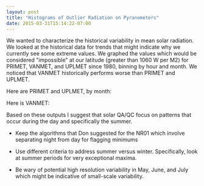 ```yaml
---
layout: post
title: "Histograms of Outlier Radiation on Pyranometers"
date: 2015-03-31T15:14:22-07:00
---
```


We wanted to characterize the historical variability in mean solar radiation. We looked at the historical data for trends that might indicate why we currently see some extreme values. We graphed the values which would be considered "impossible" at our latitude (greater than 1060 W per M2) for PRIMET, VANMET, and UPLMET since 1980, binning by hour and month. We noticed that VANMET historically performs worse than PRIMET and UPLMET.

Here are PRIMET and UPLMET, by month:

<style>

</style>

<div id="fig_el24804371117648214742797"></div>
<script>
function mpld3_load_lib(url, callback){
  var s = document.createElement('script');
  s.src = url;
  s.async = true;
  s.onreadystatechange = s.onload = callback;
  s.onerror = function(){console.warn("failed to load library " + url);};
  document.getElementsByTagName("head")[0].appendChild(s);
}

if(typeof(mpld3) !== "undefined" && mpld3._mpld3IsLoaded){
   // already loaded: just create the figure
   !function(mpld3){
       
       mpld3.draw_figure("fig_el24804371117648214742797", {"axes": [{"xlim": [0.34999999999999998, 11.35], "yscale": "linear", "axesbg": "#FFFFFF", "texts": [{"v_baseline": "auto", "h_anchor": "middle", "color": "#000000", "text": "Number of obs with Watts-M2 over 1060 since 1980", "coordinates": "axes", "zorder": 3, "alpha": 1, "fontsize": 12.0, "position": [-0.051411290322580641, 0.5], "rotation": -90.0, "id": "el24804426824464"}, {"v_baseline": "auto", "h_anchor": "middle", "color": "#000000", "text": "Number of Bad Values on PRIMET(yellow) and UPLMET(red) by month", "coordinates": "axes", "zorder": 3, "alpha": 1, "fontsize": 14.399999999999999, "position": [0.5, 1.0144675925925926], "rotation": -0.0, "id": "el24804436164688"}], "zoomable": true, "images": [], "xdomain": [0.34999999999999998, 11.35], "ylim": [0.0, 50.0], "paths": [{"edgecolor": "#000000", "facecolor": "#BFBF00", "edgewidth": 1.0, "pathcodes": ["M", "L", "L", "L", "Z"], "yindex": 1, "coordinates": "data", "dasharray": "10,0", "zorder": 1, "alpha": 1, "xindex": 0, "data": "data01", "id": "el24804436338768"}, {"edgecolor": "#000000", "facecolor": "#BFBF00", "edgewidth": 1.0, "pathcodes": ["M", "L", "L", "L", "Z"], "yindex": 1, "coordinates": "data", "dasharray": "10,0", "zorder": 1, "alpha": 1, "xindex": 2, "data": "data01", "id": "el24804436340048"}, {"edgecolor": "#000000", "facecolor": "#BFBF00", "edgewidth": 1.0, "pathcodes": ["M", "L", "L", "L", "Z"], "yindex": 1, "coordinates": "data", "dasharray": "10,0", "zorder": 1, "alpha": 1, "xindex": 3, "data": "data01", "id": "el24804436406928"}, {"edgecolor": "#000000", "facecolor": "#BFBF00", "edgewidth": 1.0, "pathcodes": ["M", "L", "L", "L", "Z"], "yindex": 1, "coordinates": "data", "dasharray": "10,0", "zorder": 1, "alpha": 1, "xindex": 0, "data": "data02", "id": "el24804436408208"}, {"edgecolor": "#000000", "facecolor": "#BFBF00", "edgewidth": 1.0, "pathcodes": ["M", "L", "L", "L", "Z"], "yindex": 1, "coordinates": "data", "dasharray": "10,0", "zorder": 1, "alpha": 1, "xindex": 0, "data": "data03", "id": "el24804436409872"}, {"edgecolor": "#000000", "facecolor": "#BFBF00", "edgewidth": 1.0, "pathcodes": ["M", "L", "L", "L", "Z"], "yindex": 1, "coordinates": "data", "dasharray": "10,0", "zorder": 1, "alpha": 1, "xindex": 0, "data": "data04", "id": "el24804436473040"}, {"edgecolor": "#000000", "facecolor": "#BFBF00", "edgewidth": 1.0, "pathcodes": ["M", "L", "L", "L", "Z"], "yindex": 1, "coordinates": "data", "dasharray": "10,0", "zorder": 1, "alpha": 1, "xindex": 0, "data": "data05", "id": "el24804436474704"}, {"edgecolor": "#000000", "facecolor": "#BFBF00", "edgewidth": 1.0, "pathcodes": ["M", "L", "L", "L", "Z"], "yindex": 1, "coordinates": "data", "dasharray": "10,0", "zorder": 1, "alpha": 1, "xindex": 0, "data": "data06", "id": "el24804436533776"}, {"edgecolor": "#000000", "facecolor": "#BFBF00", "edgewidth": 1.0, "pathcodes": ["M", "L", "L", "L", "Z"], "yindex": 1, "coordinates": "data", "dasharray": "10,0", "zorder": 1, "alpha": 1, "xindex": 4, "data": "data01", "id": "el24804436535440"}, {"edgecolor": "#000000", "facecolor": "#BFBF00", "edgewidth": 1.0, "pathcodes": ["M", "L", "L", "L", "Z"], "yindex": 1, "coordinates": "data", "dasharray": "10,0", "zorder": 1, "alpha": 1, "xindex": 5, "data": "data01", "id": "el24804436536720"}, {"edgecolor": "#000000", "facecolor": "#BFBF00", "edgewidth": 1.0, "pathcodes": ["M", "L", "L", "L", "Z"], "yindex": 1, "coordinates": "data", "dasharray": "10,0", "zorder": 1, "alpha": 1, "xindex": 6, "data": "data01", "id": "el24804436591312"}, {"edgecolor": "#000000", "facecolor": "#BFBF00", "edgewidth": 1.0, "pathcodes": ["M", "L", "L", "L", "Z"], "yindex": 1, "coordinates": "data", "dasharray": "10,0", "zorder": 1, "alpha": 1, "xindex": 7, "data": "data01", "id": "el24804436592592"}, {"edgecolor": "#000000", "facecolor": "#FF0000", "edgewidth": 1.0, "pathcodes": ["M", "L", "L", "L", "Z"], "yindex": 1, "coordinates": "data", "dasharray": "10,0", "zorder": 1, "alpha": 1, "xindex": 8, "data": "data01", "id": "el24804436593936"}, {"edgecolor": "#000000", "facecolor": "#FF0000", "edgewidth": 1.0, "pathcodes": ["M", "L", "L", "L", "Z"], "yindex": 1, "coordinates": "data", "dasharray": "10,0", "zorder": 1, "alpha": 1, "xindex": 9, "data": "data01", "id": "el24804436652624"}, {"edgecolor": "#000000", "facecolor": "#FF0000", "edgewidth": 1.0, "pathcodes": ["M", "L", "L", "L", "Z"], "yindex": 1, "coordinates": "data", "dasharray": "10,0", "zorder": 1, "alpha": 1, "xindex": 10, "data": "data01", "id": "el24804436653904"}, {"edgecolor": "#000000", "facecolor": "#FF0000", "edgewidth": 1.0, "pathcodes": ["M", "L", "L", "L", "Z"], "yindex": 1, "coordinates": "data", "dasharray": "10,0", "zorder": 1, "alpha": 1, "xindex": 2, "data": "data02", "id": "el24804436655184"}, {"edgecolor": "#000000", "facecolor": "#FF0000", "edgewidth": 1.0, "pathcodes": ["M", "L", "L", "L", "Z"], "yindex": 1, "coordinates": "data", "dasharray": "10,0", "zorder": 1, "alpha": 1, "xindex": 0, "data": "data07", "id": "el24804436710160"}, {"edgecolor": "#000000", "facecolor": "#FF0000", "edgewidth": 1.0, "pathcodes": ["M", "L", "L", "L", "Z"], "yindex": 1, "coordinates": "data", "dasharray": "10,0", "zorder": 1, "alpha": 1, "xindex": 0, "data": "data08", "id": "el24804436711824"}, {"edgecolor": "#000000", "facecolor": "#FF0000", "edgewidth": 1.0, "pathcodes": ["M", "L", "L", "L", "Z"], "yindex": 1, "coordinates": "data", "dasharray": "10,0", "zorder": 1, "alpha": 1, "xindex": 0, "data": "data09", "id": "el24804436713104"}, {"edgecolor": "#000000", "facecolor": "#FF0000", "edgewidth": 1.0, "pathcodes": ["M", "L", "L", "L", "Z"], "yindex": 1, "coordinates": "data", "dasharray": "10,0", "zorder": 1, "alpha": 1, "xindex": 2, "data": "data06", "id": "el24804436760272"}, {"edgecolor": "#000000", "facecolor": "#FF0000", "edgewidth": 1.0, "pathcodes": ["M", "L", "L", "L", "Z"], "yindex": 1, "coordinates": "data", "dasharray": "10,0", "zorder": 1, "alpha": 1, "xindex": 0, "data": "data10", "id": "el24804436761936"}, {"edgecolor": "#000000", "facecolor": "#FF0000", "edgewidth": 1.0, "pathcodes": ["M", "L", "L", "L", "Z"], "yindex": 1, "coordinates": "data", "dasharray": "10,0", "zorder": 1, "alpha": 1, "xindex": 11, "data": "data01", "id": "el24804436821008"}, {"edgecolor": "#000000", "facecolor": "#FF0000", "edgewidth": 1.0, "pathcodes": ["M", "L", "L", "L", "Z"], "yindex": 1, "coordinates": "data", "dasharray": "10,0", "zorder": 1, "alpha": 1, "xindex": 12, "data": "data01", "id": "el24804436822288"}, {"edgecolor": "#000000", "facecolor": "#FF0000", "edgewidth": 1.0, "pathcodes": ["M", "L", "L", "L", "Z"], "yindex": 1, "coordinates": "data", "dasharray": "10,0", "zorder": 1, "alpha": 1, "xindex": 13, "data": "data01", "id": "el24804436823568"}], "sharey": [], "sharex": [], "axesbgalpha": null, "axes": [{"scale": "linear", "tickformat": null, "grid": {"gridOn": false}, "fontsize": 12.0, "position": "bottom", "nticks": 12, "tickvalues": [0.34999999999999998, 1.3500000000000001, 2.3500000000000001, 3.3500000000000001, 4.3499999999999996, 5.3499999999999996, 6.3499999999999996, 7.3499999999999996, 8.3499999999999996, 9.3499999999999996, 10.35, 11.35]}, {"scale": "linear", "tickformat": null, "grid": {"gridOn": false}, "fontsize": 12.0, "position": "left", "nticks": 6, "tickvalues": null}], "lines": [], "markers": [], "id": "el24804371119504", "ydomain": [0.0, 50.0], "collections": [], "xscale": "linear", "bbox": [0.125, 0.099999999999999978, 0.77500000000000002, 0.80000000000000004]}], "height": 480.0, "width": 640.0, "plugins": [{"type": "reset"}, {"enabled": false, "button": true, "type": "zoom"}, {"enabled": false, "button": true, "type": "boxzoom"}], "data": {"data10": [[8.0, 0.0], [8.35, 0.0], [8.35, 2.0], [8.0, 2.0]], "data08": [[5.0, 0.0], [5.35, 0.0], [5.35, 46.0], [5.0, 46.0]], "data09": [[6.0, 0.0], [6.35, 0.0], [6.35, 17.0], [6.0, 17.0]], "data06": [[7.35, 0.0, 7.0], [7.699999999999999, 0.0, 7.35], [7.699999999999999, 3.0, 7.35], [7.35, 3.0, 7.0]], "data07": [[4.0, 0.0], [4.35, 0.0], [4.35, 28.0], [4.0, 28.0]], "data04": [[5.35, 0.0], [5.699999999999999, 0.0], [5.699999999999999, 36.0], [5.35, 36.0]], "data05": [[6.35, 0.0], [6.699999999999999, 0.0], [6.699999999999999, 15.0], [6.35, 15.0]], "data02": [[3.35, 0.0, 3.0], [3.7, 0.0, 3.35], [3.7, 7.0, 3.35], [3.35, 7.0, 3.0]], "data03": [[4.35, 0.0], [4.699999999999999, 0.0], [4.699999999999999, 25.0], [4.35, 25.0]], "data01": [[0.35, 0.0, 1.35, 2.35, 8.35, 9.35, 10.35, 11.35, 0.0, 1.0, 2.0, 9.0, 10.0, 11.0], [0.7, 0.0, 1.7000000000000002, 2.7, 8.7, 9.7, 10.7, 11.7, 0.35, 1.35, 2.35, 9.35, 10.35, 11.35], [0.7, 0.0, 1.7000000000000002, 2.7, 8.7, 9.7, 10.7, 11.7, 0.35, 1.35, 2.35, 9.35, 10.35, 11.35], [0.35, 0.0, 1.35, 2.35, 8.35, 9.35, 10.35, 11.35, 0.0, 1.0, 2.0, 9.0, 10.0, 11.0]]}, "id": "el24804371117648"});
   }(mpld3);
}else if(typeof define === "function" && define.amd){
   // require.js is available: use it to load d3/mpld3
   require.config({paths: {d3: "https://mpld3.github.io/js/d3.v3.min"}});
   require(["d3"], function(d3){
      window.d3 = d3;
      mpld3_load_lib("https://mpld3.github.io/js/mpld3.v0.2.js", function(){
         
         mpld3.draw_figure("fig_el24804371117648214742797", {"axes": [{"xlim": [0.34999999999999998, 11.35], "yscale": "linear", "axesbg": "#FFFFFF", "texts": [{"v_baseline": "auto", "h_anchor": "middle", "color": "#000000", "text": "Number of obs with Watts-M2 over 1060 since 1980", "coordinates": "axes", "zorder": 3, "alpha": 1, "fontsize": 12.0, "position": [-0.051411290322580641, 0.5], "rotation": -90.0, "id": "el24804426824464"}, {"v_baseline": "auto", "h_anchor": "middle", "color": "#000000", "text": "Number of Bad Values on PRIMET(yellow) and UPLMET(red) by month", "coordinates": "axes", "zorder": 3, "alpha": 1, "fontsize": 14.399999999999999, "position": [0.5, 1.0144675925925926], "rotation": -0.0, "id": "el24804436164688"}], "zoomable": true, "images": [], "xdomain": [0.34999999999999998, 11.35], "ylim": [0.0, 50.0], "paths": [{"edgecolor": "#000000", "facecolor": "#BFBF00", "edgewidth": 1.0, "pathcodes": ["M", "L", "L", "L", "Z"], "yindex": 1, "coordinates": "data", "dasharray": "10,0", "zorder": 1, "alpha": 1, "xindex": 0, "data": "data01", "id": "el24804436338768"}, {"edgecolor": "#000000", "facecolor": "#BFBF00", "edgewidth": 1.0, "pathcodes": ["M", "L", "L", "L", "Z"], "yindex": 1, "coordinates": "data", "dasharray": "10,0", "zorder": 1, "alpha": 1, "xindex": 2, "data": "data01", "id": "el24804436340048"}, {"edgecolor": "#000000", "facecolor": "#BFBF00", "edgewidth": 1.0, "pathcodes": ["M", "L", "L", "L", "Z"], "yindex": 1, "coordinates": "data", "dasharray": "10,0", "zorder": 1, "alpha": 1, "xindex": 3, "data": "data01", "id": "el24804436406928"}, {"edgecolor": "#000000", "facecolor": "#BFBF00", "edgewidth": 1.0, "pathcodes": ["M", "L", "L", "L", "Z"], "yindex": 1, "coordinates": "data", "dasharray": "10,0", "zorder": 1, "alpha": 1, "xindex": 0, "data": "data02", "id": "el24804436408208"}, {"edgecolor": "#000000", "facecolor": "#BFBF00", "edgewidth": 1.0, "pathcodes": ["M", "L", "L", "L", "Z"], "yindex": 1, "coordinates": "data", "dasharray": "10,0", "zorder": 1, "alpha": 1, "xindex": 0, "data": "data03", "id": "el24804436409872"}, {"edgecolor": "#000000", "facecolor": "#BFBF00", "edgewidth": 1.0, "pathcodes": ["M", "L", "L", "L", "Z"], "yindex": 1, "coordinates": "data", "dasharray": "10,0", "zorder": 1, "alpha": 1, "xindex": 0, "data": "data04", "id": "el24804436473040"}, {"edgecolor": "#000000", "facecolor": "#BFBF00", "edgewidth": 1.0, "pathcodes": ["M", "L", "L", "L", "Z"], "yindex": 1, "coordinates": "data", "dasharray": "10,0", "zorder": 1, "alpha": 1, "xindex": 0, "data": "data05", "id": "el24804436474704"}, {"edgecolor": "#000000", "facecolor": "#BFBF00", "edgewidth": 1.0, "pathcodes": ["M", "L", "L", "L", "Z"], "yindex": 1, "coordinates": "data", "dasharray": "10,0", "zorder": 1, "alpha": 1, "xindex": 0, "data": "data06", "id": "el24804436533776"}, {"edgecolor": "#000000", "facecolor": "#BFBF00", "edgewidth": 1.0, "pathcodes": ["M", "L", "L", "L", "Z"], "yindex": 1, "coordinates": "data", "dasharray": "10,0", "zorder": 1, "alpha": 1, "xindex": 4, "data": "data01", "id": "el24804436535440"}, {"edgecolor": "#000000", "facecolor": "#BFBF00", "edgewidth": 1.0, "pathcodes": ["M", "L", "L", "L", "Z"], "yindex": 1, "coordinates": "data", "dasharray": "10,0", "zorder": 1, "alpha": 1, "xindex": 5, "data": "data01", "id": "el24804436536720"}, {"edgecolor": "#000000", "facecolor": "#BFBF00", "edgewidth": 1.0, "pathcodes": ["M", "L", "L", "L", "Z"], "yindex": 1, "coordinates": "data", "dasharray": "10,0", "zorder": 1, "alpha": 1, "xindex": 6, "data": "data01", "id": "el24804436591312"}, {"edgecolor": "#000000", "facecolor": "#BFBF00", "edgewidth": 1.0, "pathcodes": ["M", "L", "L", "L", "Z"], "yindex": 1, "coordinates": "data", "dasharray": "10,0", "zorder": 1, "alpha": 1, "xindex": 7, "data": "data01", "id": "el24804436592592"}, {"edgecolor": "#000000", "facecolor": "#FF0000", "edgewidth": 1.0, "pathcodes": ["M", "L", "L", "L", "Z"], "yindex": 1, "coordinates": "data", "dasharray": "10,0", "zorder": 1, "alpha": 1, "xindex": 8, "data": "data01", "id": "el24804436593936"}, {"edgecolor": "#000000", "facecolor": "#FF0000", "edgewidth": 1.0, "pathcodes": ["M", "L", "L", "L", "Z"], "yindex": 1, "coordinates": "data", "dasharray": "10,0", "zorder": 1, "alpha": 1, "xindex": 9, "data": "data01", "id": "el24804436652624"}, {"edgecolor": "#000000", "facecolor": "#FF0000", "edgewidth": 1.0, "pathcodes": ["M", "L", "L", "L", "Z"], "yindex": 1, "coordinates": "data", "dasharray": "10,0", "zorder": 1, "alpha": 1, "xindex": 10, "data": "data01", "id": "el24804436653904"}, {"edgecolor": "#000000", "facecolor": "#FF0000", "edgewidth": 1.0, "pathcodes": ["M", "L", "L", "L", "Z"], "yindex": 1, "coordinates": "data", "dasharray": "10,0", "zorder": 1, "alpha": 1, "xindex": 2, "data": "data02", "id": "el24804436655184"}, {"edgecolor": "#000000", "facecolor": "#FF0000", "edgewidth": 1.0, "pathcodes": ["M", "L", "L", "L", "Z"], "yindex": 1, "coordinates": "data", "dasharray": "10,0", "zorder": 1, "alpha": 1, "xindex": 0, "data": "data07", "id": "el24804436710160"}, {"edgecolor": "#000000", "facecolor": "#FF0000", "edgewidth": 1.0, "pathcodes": ["M", "L", "L", "L", "Z"], "yindex": 1, "coordinates": "data", "dasharray": "10,0", "zorder": 1, "alpha": 1, "xindex": 0, "data": "data08", "id": "el24804436711824"}, {"edgecolor": "#000000", "facecolor": "#FF0000", "edgewidth": 1.0, "pathcodes": ["M", "L", "L", "L", "Z"], "yindex": 1, "coordinates": "data", "dasharray": "10,0", "zorder": 1, "alpha": 1, "xindex": 0, "data": "data09", "id": "el24804436713104"}, {"edgecolor": "#000000", "facecolor": "#FF0000", "edgewidth": 1.0, "pathcodes": ["M", "L", "L", "L", "Z"], "yindex": 1, "coordinates": "data", "dasharray": "10,0", "zorder": 1, "alpha": 1, "xindex": 2, "data": "data06", "id": "el24804436760272"}, {"edgecolor": "#000000", "facecolor": "#FF0000", "edgewidth": 1.0, "pathcodes": ["M", "L", "L", "L", "Z"], "yindex": 1, "coordinates": "data", "dasharray": "10,0", "zorder": 1, "alpha": 1, "xindex": 0, "data": "data10", "id": "el24804436761936"}, {"edgecolor": "#000000", "facecolor": "#FF0000", "edgewidth": 1.0, "pathcodes": ["M", "L", "L", "L", "Z"], "yindex": 1, "coordinates": "data", "dasharray": "10,0", "zorder": 1, "alpha": 1, "xindex": 11, "data": "data01", "id": "el24804436821008"}, {"edgecolor": "#000000", "facecolor": "#FF0000", "edgewidth": 1.0, "pathcodes": ["M", "L", "L", "L", "Z"], "yindex": 1, "coordinates": "data", "dasharray": "10,0", "zorder": 1, "alpha": 1, "xindex": 12, "data": "data01", "id": "el24804436822288"}, {"edgecolor": "#000000", "facecolor": "#FF0000", "edgewidth": 1.0, "pathcodes": ["M", "L", "L", "L", "Z"], "yindex": 1, "coordinates": "data", "dasharray": "10,0", "zorder": 1, "alpha": 1, "xindex": 13, "data": "data01", "id": "el24804436823568"}], "sharey": [], "sharex": [], "axesbgalpha": null, "axes": [{"scale": "linear", "tickformat": null, "grid": {"gridOn": false}, "fontsize": 12.0, "position": "bottom", "nticks": 12, "tickvalues": [0.34999999999999998, 1.3500000000000001, 2.3500000000000001, 3.3500000000000001, 4.3499999999999996, 5.3499999999999996, 6.3499999999999996, 7.3499999999999996, 8.3499999999999996, 9.3499999999999996, 10.35, 11.35]}, {"scale": "linear", "tickformat": null, "grid": {"gridOn": false}, "fontsize": 12.0, "position": "left", "nticks": 6, "tickvalues": null}], "lines": [], "markers": [], "id": "el24804371119504", "ydomain": [0.0, 50.0], "collections": [], "xscale": "linear", "bbox": [0.125, 0.099999999999999978, 0.77500000000000002, 0.80000000000000004]}], "height": 480.0, "width": 640.0, "plugins": [{"type": "reset"}, {"enabled": false, "button": true, "type": "zoom"}, {"enabled": false, "button": true, "type": "boxzoom"}], "data": {"data10": [[8.0, 0.0], [8.35, 0.0], [8.35, 2.0], [8.0, 2.0]], "data08": [[5.0, 0.0], [5.35, 0.0], [5.35, 46.0], [5.0, 46.0]], "data09": [[6.0, 0.0], [6.35, 0.0], [6.35, 17.0], [6.0, 17.0]], "data06": [[7.35, 0.0, 7.0], [7.699999999999999, 0.0, 7.35], [7.699999999999999, 3.0, 7.35], [7.35, 3.0, 7.0]], "data07": [[4.0, 0.0], [4.35, 0.0], [4.35, 28.0], [4.0, 28.0]], "data04": [[5.35, 0.0], [5.699999999999999, 0.0], [5.699999999999999, 36.0], [5.35, 36.0]], "data05": [[6.35, 0.0], [6.699999999999999, 0.0], [6.699999999999999, 15.0], [6.35, 15.0]], "data02": [[3.35, 0.0, 3.0], [3.7, 0.0, 3.35], [3.7, 7.0, 3.35], [3.35, 7.0, 3.0]], "data03": [[4.35, 0.0], [4.699999999999999, 0.0], [4.699999999999999, 25.0], [4.35, 25.0]], "data01": [[0.35, 0.0, 1.35, 2.35, 8.35, 9.35, 10.35, 11.35, 0.0, 1.0, 2.0, 9.0, 10.0, 11.0], [0.7, 0.0, 1.7000000000000002, 2.7, 8.7, 9.7, 10.7, 11.7, 0.35, 1.35, 2.35, 9.35, 10.35, 11.35], [0.7, 0.0, 1.7000000000000002, 2.7, 8.7, 9.7, 10.7, 11.7, 0.35, 1.35, 2.35, 9.35, 10.35, 11.35], [0.35, 0.0, 1.35, 2.35, 8.35, 9.35, 10.35, 11.35, 0.0, 1.0, 2.0, 9.0, 10.0, 11.0]]}, "id": "el24804371117648"});
      });
    });
}else{
    // require.js not available: dynamically load d3 & mpld3
    mpld3_load_lib("https://mpld3.github.io/js/d3.v3.min.js", function(){
         mpld3_load_lib("https://mpld3.github.io/js/mpld3.v0.2.js", function(){
                 
                 mpld3.draw_figure("fig_el24804371117648214742797", {"axes": [{"xlim": [0.34999999999999998, 11.35], "yscale": "linear", "axesbg": "#FFFFFF", "texts": [{"v_baseline": "auto", "h_anchor": "middle", "color": "#000000", "text": "Number of obs with Watts-M2 over 1060 since 1980", "coordinates": "axes", "zorder": 3, "alpha": 1, "fontsize": 12.0, "position": [-0.051411290322580641, 0.5], "rotation": -90.0, "id": "el24804426824464"}, {"v_baseline": "auto", "h_anchor": "middle", "color": "#000000", "text": "Number of Bad Values on PRIMET(yellow) and UPLMET(red) by month", "coordinates": "axes", "zorder": 3, "alpha": 1, "fontsize": 14.399999999999999, "position": [0.5, 1.0144675925925926], "rotation": -0.0, "id": "el24804436164688"}], "zoomable": true, "images": [], "xdomain": [0.34999999999999998, 11.35], "ylim": [0.0, 50.0], "paths": [{"edgecolor": "#000000", "facecolor": "#BFBF00", "edgewidth": 1.0, "pathcodes": ["M", "L", "L", "L", "Z"], "yindex": 1, "coordinates": "data", "dasharray": "10,0", "zorder": 1, "alpha": 1, "xindex": 0, "data": "data01", "id": "el24804436338768"}, {"edgecolor": "#000000", "facecolor": "#BFBF00", "edgewidth": 1.0, "pathcodes": ["M", "L", "L", "L", "Z"], "yindex": 1, "coordinates": "data", "dasharray": "10,0", "zorder": 1, "alpha": 1, "xindex": 2, "data": "data01", "id": "el24804436340048"}, {"edgecolor": "#000000", "facecolor": "#BFBF00", "edgewidth": 1.0, "pathcodes": ["M", "L", "L", "L", "Z"], "yindex": 1, "coordinates": "data", "dasharray": "10,0", "zorder": 1, "alpha": 1, "xindex": 3, "data": "data01", "id": "el24804436406928"}, {"edgecolor": "#000000", "facecolor": "#BFBF00", "edgewidth": 1.0, "pathcodes": ["M", "L", "L", "L", "Z"], "yindex": 1, "coordinates": "data", "dasharray": "10,0", "zorder": 1, "alpha": 1, "xindex": 0, "data": "data02", "id": "el24804436408208"}, {"edgecolor": "#000000", "facecolor": "#BFBF00", "edgewidth": 1.0, "pathcodes": ["M", "L", "L", "L", "Z"], "yindex": 1, "coordinates": "data", "dasharray": "10,0", "zorder": 1, "alpha": 1, "xindex": 0, "data": "data03", "id": "el24804436409872"}, {"edgecolor": "#000000", "facecolor": "#BFBF00", "edgewidth": 1.0, "pathcodes": ["M", "L", "L", "L", "Z"], "yindex": 1, "coordinates": "data", "dasharray": "10,0", "zorder": 1, "alpha": 1, "xindex": 0, "data": "data04", "id": "el24804436473040"}, {"edgecolor": "#000000", "facecolor": "#BFBF00", "edgewidth": 1.0, "pathcodes": ["M", "L", "L", "L", "Z"], "yindex": 1, "coordinates": "data", "dasharray": "10,0", "zorder": 1, "alpha": 1, "xindex": 0, "data": "data05", "id": "el24804436474704"}, {"edgecolor": "#000000", "facecolor": "#BFBF00", "edgewidth": 1.0, "pathcodes": ["M", "L", "L", "L", "Z"], "yindex": 1, "coordinates": "data", "dasharray": "10,0", "zorder": 1, "alpha": 1, "xindex": 0, "data": "data06", "id": "el24804436533776"}, {"edgecolor": "#000000", "facecolor": "#BFBF00", "edgewidth": 1.0, "pathcodes": ["M", "L", "L", "L", "Z"], "yindex": 1, "coordinates": "data", "dasharray": "10,0", "zorder": 1, "alpha": 1, "xindex": 4, "data": "data01", "id": "el24804436535440"}, {"edgecolor": "#000000", "facecolor": "#BFBF00", "edgewidth": 1.0, "pathcodes": ["M", "L", "L", "L", "Z"], "yindex": 1, "coordinates": "data", "dasharray": "10,0", "zorder": 1, "alpha": 1, "xindex": 5, "data": "data01", "id": "el24804436536720"}, {"edgecolor": "#000000", "facecolor": "#BFBF00", "edgewidth": 1.0, "pathcodes": ["M", "L", "L", "L", "Z"], "yindex": 1, "coordinates": "data", "dasharray": "10,0", "zorder": 1, "alpha": 1, "xindex": 6, "data": "data01", "id": "el24804436591312"}, {"edgecolor": "#000000", "facecolor": "#BFBF00", "edgewidth": 1.0, "pathcodes": ["M", "L", "L", "L", "Z"], "yindex": 1, "coordinates": "data", "dasharray": "10,0", "zorder": 1, "alpha": 1, "xindex": 7, "data": "data01", "id": "el24804436592592"}, {"edgecolor": "#000000", "facecolor": "#FF0000", "edgewidth": 1.0, "pathcodes": ["M", "L", "L", "L", "Z"], "yindex": 1, "coordinates": "data", "dasharray": "10,0", "zorder": 1, "alpha": 1, "xindex": 8, "data": "data01", "id": "el24804436593936"}, {"edgecolor": "#000000", "facecolor": "#FF0000", "edgewidth": 1.0, "pathcodes": ["M", "L", "L", "L", "Z"], "yindex": 1, "coordinates": "data", "dasharray": "10,0", "zorder": 1, "alpha": 1, "xindex": 9, "data": "data01", "id": "el24804436652624"}, {"edgecolor": "#000000", "facecolor": "#FF0000", "edgewidth": 1.0, "pathcodes": ["M", "L", "L", "L", "Z"], "yindex": 1, "coordinates": "data", "dasharray": "10,0", "zorder": 1, "alpha": 1, "xindex": 10, "data": "data01", "id": "el24804436653904"}, {"edgecolor": "#000000", "facecolor": "#FF0000", "edgewidth": 1.0, "pathcodes": ["M", "L", "L", "L", "Z"], "yindex": 1, "coordinates": "data", "dasharray": "10,0", "zorder": 1, "alpha": 1, "xindex": 2, "data": "data02", "id": "el24804436655184"}, {"edgecolor": "#000000", "facecolor": "#FF0000", "edgewidth": 1.0, "pathcodes": ["M", "L", "L", "L", "Z"], "yindex": 1, "coordinates": "data", "dasharray": "10,0", "zorder": 1, "alpha": 1, "xindex": 0, "data": "data07", "id": "el24804436710160"}, {"edgecolor": "#000000", "facecolor": "#FF0000", "edgewidth": 1.0, "pathcodes": ["M", "L", "L", "L", "Z"], "yindex": 1, "coordinates": "data", "dasharray": "10,0", "zorder": 1, "alpha": 1, "xindex": 0, "data": "data08", "id": "el24804436711824"}, {"edgecolor": "#000000", "facecolor": "#FF0000", "edgewidth": 1.0, "pathcodes": ["M", "L", "L", "L", "Z"], "yindex": 1, "coordinates": "data", "dasharray": "10,0", "zorder": 1, "alpha": 1, "xindex": 0, "data": "data09", "id": "el24804436713104"}, {"edgecolor": "#000000", "facecolor": "#FF0000", "edgewidth": 1.0, "pathcodes": ["M", "L", "L", "L", "Z"], "yindex": 1, "coordinates": "data", "dasharray": "10,0", "zorder": 1, "alpha": 1, "xindex": 2, "data": "data06", "id": "el24804436760272"}, {"edgecolor": "#000000", "facecolor": "#FF0000", "edgewidth": 1.0, "pathcodes": ["M", "L", "L", "L", "Z"], "yindex": 1, "coordinates": "data", "dasharray": "10,0", "zorder": 1, "alpha": 1, "xindex": 0, "data": "data10", "id": "el24804436761936"}, {"edgecolor": "#000000", "facecolor": "#FF0000", "edgewidth": 1.0, "pathcodes": ["M", "L", "L", "L", "Z"], "yindex": 1, "coordinates": "data", "dasharray": "10,0", "zorder": 1, "alpha": 1, "xindex": 11, "data": "data01", "id": "el24804436821008"}, {"edgecolor": "#000000", "facecolor": "#FF0000", "edgewidth": 1.0, "pathcodes": ["M", "L", "L", "L", "Z"], "yindex": 1, "coordinates": "data", "dasharray": "10,0", "zorder": 1, "alpha": 1, "xindex": 12, "data": "data01", "id": "el24804436822288"}, {"edgecolor": "#000000", "facecolor": "#FF0000", "edgewidth": 1.0, "pathcodes": ["M", "L", "L", "L", "Z"], "yindex": 1, "coordinates": "data", "dasharray": "10,0", "zorder": 1, "alpha": 1, "xindex": 13, "data": "data01", "id": "el24804436823568"}], "sharey": [], "sharex": [], "axesbgalpha": null, "axes": [{"scale": "linear", "tickformat": null, "grid": {"gridOn": false}, "fontsize": 12.0, "position": "bottom", "nticks": 12, "tickvalues": [0.34999999999999998, 1.3500000000000001, 2.3500000000000001, 3.3500000000000001, 4.3499999999999996, 5.3499999999999996, 6.3499999999999996, 7.3499999999999996, 8.3499999999999996, 9.3499999999999996, 10.35, 11.35]}, {"scale": "linear", "tickformat": null, "grid": {"gridOn": false}, "fontsize": 12.0, "position": "left", "nticks": 6, "tickvalues": null}], "lines": [], "markers": [], "id": "el24804371119504", "ydomain": [0.0, 50.0], "collections": [], "xscale": "linear", "bbox": [0.125, 0.099999999999999978, 0.77500000000000002, 0.80000000000000004]}], "height": 480.0, "width": 640.0, "plugins": [{"type": "reset"}, {"enabled": false, "button": true, "type": "zoom"}, {"enabled": false, "button": true, "type": "boxzoom"}], "data": {"data10": [[8.0, 0.0], [8.35, 0.0], [8.35, 2.0], [8.0, 2.0]], "data08": [[5.0, 0.0], [5.35, 0.0], [5.35, 46.0], [5.0, 46.0]], "data09": [[6.0, 0.0], [6.35, 0.0], [6.35, 17.0], [6.0, 17.0]], "data06": [[7.35, 0.0, 7.0], [7.699999999999999, 0.0, 7.35], [7.699999999999999, 3.0, 7.35], [7.35, 3.0, 7.0]], "data07": [[4.0, 0.0], [4.35, 0.0], [4.35, 28.0], [4.0, 28.0]], "data04": [[5.35, 0.0], [5.699999999999999, 0.0], [5.699999999999999, 36.0], [5.35, 36.0]], "data05": [[6.35, 0.0], [6.699999999999999, 0.0], [6.699999999999999, 15.0], [6.35, 15.0]], "data02": [[3.35, 0.0, 3.0], [3.7, 0.0, 3.35], [3.7, 7.0, 3.35], [3.35, 7.0, 3.0]], "data03": [[4.35, 0.0], [4.699999999999999, 0.0], [4.699999999999999, 25.0], [4.35, 25.0]], "data01": [[0.35, 0.0, 1.35, 2.35, 8.35, 9.35, 10.35, 11.35, 0.0, 1.0, 2.0, 9.0, 10.0, 11.0], [0.7, 0.0, 1.7000000000000002, 2.7, 8.7, 9.7, 10.7, 11.7, 0.35, 1.35, 2.35, 9.35, 10.35, 11.35], [0.7, 0.0, 1.7000000000000002, 2.7, 8.7, 9.7, 10.7, 11.7, 0.35, 1.35, 2.35, 9.35, 10.35, 11.35], [0.35, 0.0, 1.35, 2.35, 8.35, 9.35, 10.35, 11.35, 0.0, 1.0, 2.0, 9.0, 10.0, 11.0]]}, "id": "el24804371117648"});
            })
         });
}
</script>

Here is VANMET:



<style>

</style>

<div id="fig_el25564371048080838167224"></div>
<script>
function mpld3_load_lib(url, callback){
  var s = document.createElement('script');
  s.src = url;
  s.async = true;
  s.onreadystatechange = s.onload = callback;
  s.onerror = function(){console.warn("failed to load library " + url);};
  document.getElementsByTagName("head")[0].appendChild(s);
}

if(typeof(mpld3) !== "undefined" && mpld3._mpld3IsLoaded){
   // already loaded: just create the figure
   !function(mpld3){
       
       mpld3.draw_figure("fig_el25564371048080838167224", {"axes": [{"xlim": [0.0, 11.0], "yscale": "linear", "axesbg": "#FFFFFF", "texts": [{"v_baseline": "auto", "h_anchor": "middle", "color": "#000000", "text": "#obs Watts-M2 > 1060 since 1980", "coordinates": "axes", "zorder": 3, "alpha": 1, "fontsize": 12.0, "position": [-0.067792338709677422, 0.5], "rotation": -90.0, "id": "el25564427389840"}, {"v_baseline": "auto", "h_anchor": "middle", "color": "#000000", "text": "Number of Bad Values on VANMET by month", "coordinates": "axes", "zorder": 3, "alpha": 1, "fontsize": 14.399999999999999, "position": [0.5, 1.0318287037037035], "rotation": -0.0, "id": "el25564427620560"}], "zoomable": true, "images": [], "xdomain": [0.0, 11.0], "ylim": [0.0, 350.0], "paths": [{"edgecolor": "#000000", "facecolor": "#0000FF", "edgewidth": 1.0, "pathcodes": ["M", "L", "L", "L", "Z"], "yindex": 1, "coordinates": "data", "dasharray": "10,0", "zorder": 1, "alpha": 1, "xindex": 0, "data": "data01", "id": "el25564437448336"}, {"edgecolor": "#000000", "facecolor": "#0000FF", "edgewidth": 1.0, "pathcodes": ["M", "L", "L", "L", "Z"], "yindex": 1, "coordinates": "data", "dasharray": "10,0", "zorder": 1, "alpha": 1, "xindex": 0, "data": "data02", "id": "el25564437449616"}, {"edgecolor": "#000000", "facecolor": "#0000FF", "edgewidth": 1.0, "pathcodes": ["M", "L", "L", "L", "Z"], "yindex": 1, "coordinates": "data", "dasharray": "10,0", "zorder": 1, "alpha": 1, "xindex": 0, "data": "data03", "id": "el25564437504592"}, {"edgecolor": "#000000", "facecolor": "#0000FF", "edgewidth": 1.0, "pathcodes": ["M", "L", "L", "L", "Z"], "yindex": 1, "coordinates": "data", "dasharray": "10,0", "zorder": 1, "alpha": 1, "xindex": 0, "data": "data04", "id": "el25564437506256"}, {"edgecolor": "#000000", "facecolor": "#0000FF", "edgewidth": 1.0, "pathcodes": ["M", "L", "L", "L", "Z"], "yindex": 1, "coordinates": "data", "dasharray": "10,0", "zorder": 1, "alpha": 1, "xindex": 0, "data": "data05", "id": "el25564437507920"}, {"edgecolor": "#000000", "facecolor": "#0000FF", "edgewidth": 1.0, "pathcodes": ["M", "L", "L", "L", "Z"], "yindex": 1, "coordinates": "data", "dasharray": "10,0", "zorder": 1, "alpha": 1, "xindex": 0, "data": "data06", "id": "el25564437579280"}, {"edgecolor": "#000000", "facecolor": "#0000FF", "edgewidth": 1.0, "pathcodes": ["M", "L", "L", "L", "Z"], "yindex": 1, "coordinates": "data", "dasharray": "10,0", "zorder": 1, "alpha": 1, "xindex": 0, "data": "data07", "id": "el25564437580944"}, {"edgecolor": "#000000", "facecolor": "#0000FF", "edgewidth": 1.0, "pathcodes": ["M", "L", "L", "L", "Z"], "yindex": 1, "coordinates": "data", "dasharray": "10,0", "zorder": 1, "alpha": 1, "xindex": 0, "data": "data08", "id": "el25564437631824"}, {"edgecolor": "#000000", "facecolor": "#0000FF", "edgewidth": 1.0, "pathcodes": ["M", "L", "L", "L", "Z"], "yindex": 1, "coordinates": "data", "dasharray": "10,0", "zorder": 1, "alpha": 1, "xindex": 2, "data": "data03", "id": "el25564437633488"}, {"edgecolor": "#000000", "facecolor": "#0000FF", "edgewidth": 1.0, "pathcodes": ["M", "L", "L", "L", "Z"], "yindex": 1, "coordinates": "data", "dasharray": "10,0", "zorder": 1, "alpha": 1, "xindex": 2, "data": "data01", "id": "el25564437634768"}, {"edgecolor": "#000000", "facecolor": "#0000FF", "edgewidth": 1.0, "pathcodes": ["M", "L", "L", "L", "Z"], "yindex": 1, "coordinates": "data", "dasharray": "10,0", "zorder": 1, "alpha": 1, "xindex": 3, "data": "data01", "id": "el25564437685648"}, {"edgecolor": "#000000", "facecolor": "#0000FF", "edgewidth": 1.0, "pathcodes": ["M", "L", "L", "L", "Z"], "yindex": 1, "coordinates": "data", "dasharray": "10,0", "zorder": 1, "alpha": 1, "xindex": 4, "data": "data01", "id": "el25564437686928"}], "sharey": [], "sharex": [], "axesbgalpha": null, "axes": [{"scale": "linear", "tickformat": null, "grid": {"gridOn": false}, "fontsize": 12.0, "position": "bottom", "nticks": 12, "tickvalues": [0, 1, 2, 3, 4, 5, 6, 7, 8, 9, 10, 11]}, {"scale": "linear", "tickformat": null, "grid": {"gridOn": false}, "fontsize": 12.0, "position": "left", "nticks": 8, "tickvalues": null}], "lines": [], "markers": [], "id": "el25564371049936", "ydomain": [0.0, 350.0], "collections": [], "xscale": "linear", "bbox": [0.125, 0.53636363636363638, 0.77500000000000002, 0.36363636363636365]}, {"xlim": [0.0, 23.0], "yscale": "linear", "axesbg": "#FFFFFF", "texts": [{"v_baseline": "auto", "h_anchor": "middle", "color": "#000000", "text": "#obs Watts-M2 > 1060 since 1980", "coordinates": "axes", "zorder": 3, "alpha": 1, "fontsize": 12.0, "position": [-0.067792338709677422, 0.5], "rotation": -90.0, "id": "el25564427902352"}, {"v_baseline": "auto", "h_anchor": "middle", "color": "#000000", "text": "Number of Bad Values on VANMET by hour", "coordinates": "axes", "zorder": 3, "alpha": 1, "fontsize": 14.399999999999999, "position": [0.5, 1.0318287037037037], "rotation": -0.0, "id": "el25564437134864"}], "zoomable": true, "images": [], "xdomain": [0.0, 23.0], "ylim": [0.0, 250.0], "paths": [{"edgecolor": "#000000", "facecolor": "#FF0000", "edgewidth": 1.0, "pathcodes": ["M", "L", "L", "L", "Z"], "yindex": 1, "coordinates": "data", "dasharray": "10,0", "zorder": 1, "alpha": 1, "xindex": 0, "data": "data01", "id": "el25564437688272"}, {"edgecolor": "#000000", "facecolor": "#FF0000", "edgewidth": 1.0, "pathcodes": ["M", "L", "L", "L", "Z"], "yindex": 1, "coordinates": "data", "dasharray": "10,0", "zorder": 1, "alpha": 1, "xindex": 5, "data": "data01", "id": "el25564437742864"}, {"edgecolor": "#000000", "facecolor": "#FF0000", "edgewidth": 1.0, "pathcodes": ["M", "L", "L", "L", "Z"], "yindex": 1, "coordinates": "data", "dasharray": "10,0", "zorder": 1, "alpha": 1, "xindex": 6, "data": "data01", "id": "el25564437744144"}, {"edgecolor": "#000000", "facecolor": "#FF0000", "edgewidth": 1.0, "pathcodes": ["M", "L", "L", "L", "Z"], "yindex": 1, "coordinates": "data", "dasharray": "10,0", "zorder": 1, "alpha": 1, "xindex": 7, "data": "data01", "id": "el25564437745424"}, {"edgecolor": "#000000", "facecolor": "#FF0000", "edgewidth": 1.0, "pathcodes": ["M", "L", "L", "L", "Z"], "yindex": 1, "coordinates": "data", "dasharray": "10,0", "zorder": 1, "alpha": 1, "xindex": 8, "data": "data01", "id": "el25564437804112"}, {"edgecolor": "#000000", "facecolor": "#FF0000", "edgewidth": 1.0, "pathcodes": ["M", "L", "L", "L", "Z"], "yindex": 1, "coordinates": "data", "dasharray": "10,0", "zorder": 1, "alpha": 1, "xindex": 9, "data": "data01", "id": "el25564437805392"}, {"edgecolor": "#000000", "facecolor": "#FF0000", "edgewidth": 1.0, "pathcodes": ["M", "L", "L", "L", "Z"], "yindex": 1, "coordinates": "data", "dasharray": "10,0", "zorder": 1, "alpha": 1, "xindex": 10, "data": "data01", "id": "el25564437806672"}, {"edgecolor": "#000000", "facecolor": "#FF0000", "edgewidth": 1.0, "pathcodes": ["M", "L", "L", "L", "Z"], "yindex": 1, "coordinates": "data", "dasharray": "10,0", "zorder": 1, "alpha": 1, "xindex": 11, "data": "data01", "id": "el25564437861264"}, {"edgecolor": "#000000", "facecolor": "#FF0000", "edgewidth": 1.0, "pathcodes": ["M", "L", "L", "L", "Z"], "yindex": 1, "coordinates": "data", "dasharray": "10,0", "zorder": 1, "alpha": 1, "xindex": 12, "data": "data01", "id": "el25564437862544"}, {"edgecolor": "#000000", "facecolor": "#FF0000", "edgewidth": 1.0, "pathcodes": ["M", "L", "L", "L", "Z"], "yindex": 1, "coordinates": "data", "dasharray": "10,0", "zorder": 1, "alpha": 1, "xindex": 2, "data": "data01", "id": "el25564437863824"}, {"edgecolor": "#000000", "facecolor": "#FF0000", "edgewidth": 1.0, "pathcodes": ["M", "L", "L", "L", "Z"], "yindex": 13, "coordinates": "data", "dasharray": "10,0", "zorder": 1, "alpha": 1, "xindex": 3, "data": "data01", "id": "el25564437922512"}, {"edgecolor": "#000000", "facecolor": "#FF0000", "edgewidth": 1.0, "pathcodes": ["M", "L", "L", "L", "Z"], "yindex": 14, "coordinates": "data", "dasharray": "10,0", "zorder": 1, "alpha": 1, "xindex": 4, "data": "data01", "id": "el25564437133712"}, {"edgecolor": "#000000", "facecolor": "#FF0000", "edgewidth": 1.0, "pathcodes": ["M", "L", "L", "L", "Z"], "yindex": 1, "coordinates": "data", "dasharray": "10,0", "zorder": 1, "alpha": 1, "xindex": 0, "data": "data09", "id": "el25564427991184"}, {"edgecolor": "#000000", "facecolor": "#FF0000", "edgewidth": 1.0, "pathcodes": ["M", "L", "L", "L", "Z"], "yindex": 1, "coordinates": "data", "dasharray": "10,0", "zorder": 1, "alpha": 1, "xindex": 0, "data": "data10", "id": "el25564427856912"}, {"edgecolor": "#000000", "facecolor": "#FF0000", "edgewidth": 1.0, "pathcodes": ["M", "L", "L", "L", "Z"], "yindex": 1, "coordinates": "data", "dasharray": "10,0", "zorder": 1, "alpha": 1, "xindex": 0, "data": "data11", "id": "el25564437924944"}, {"edgecolor": "#000000", "facecolor": "#FF0000", "edgewidth": 1.0, "pathcodes": ["M", "L", "L", "L", "Z"], "yindex": 1, "coordinates": "data", "dasharray": "10,0", "zorder": 1, "alpha": 1, "xindex": 0, "data": "data12", "id": "el25564437988112"}, {"edgecolor": "#000000", "facecolor": "#FF0000", "edgewidth": 1.0, "pathcodes": ["M", "L", "L", "L", "Z"], "yindex": 1, "coordinates": "data", "dasharray": "10,0", "zorder": 1, "alpha": 1, "xindex": 15, "data": "data01", "id": "el25564437989776"}, {"edgecolor": "#000000", "facecolor": "#FF0000", "edgewidth": 1.0, "pathcodes": ["M", "L", "L", "L", "Z"], "yindex": 1, "coordinates": "data", "dasharray": "10,0", "zorder": 1, "alpha": 1, "xindex": 16, "data": "data01", "id": "el25564437991056"}, {"edgecolor": "#000000", "facecolor": "#FF0000", "edgewidth": 1.0, "pathcodes": ["M", "L", "L", "L", "Z"], "yindex": 1, "coordinates": "data", "dasharray": "10,0", "zorder": 1, "alpha": 1, "xindex": 17, "data": "data01", "id": "el25564438037456"}, {"edgecolor": "#000000", "facecolor": "#FF0000", "edgewidth": 1.0, "pathcodes": ["M", "L", "L", "L", "Z"], "yindex": 1, "coordinates": "data", "dasharray": "10,0", "zorder": 1, "alpha": 1, "xindex": 18, "data": "data01", "id": "el25564438038736"}, {"edgecolor": "#000000", "facecolor": "#FF0000", "edgewidth": 1.0, "pathcodes": ["M", "L", "L", "L", "Z"], "yindex": 1, "coordinates": "data", "dasharray": "10,0", "zorder": 1, "alpha": 1, "xindex": 19, "data": "data01", "id": "el25564438040016"}, {"edgecolor": "#000000", "facecolor": "#FF0000", "edgewidth": 1.0, "pathcodes": ["M", "L", "L", "L", "Z"], "yindex": 1, "coordinates": "data", "dasharray": "10,0", "zorder": 1, "alpha": 1, "xindex": 20, "data": "data01", "id": "el25564438094608"}, {"edgecolor": "#000000", "facecolor": "#FF0000", "edgewidth": 1.0, "pathcodes": ["M", "L", "L", "L", "Z"], "yindex": 1, "coordinates": "data", "dasharray": "10,0", "zorder": 1, "alpha": 1, "xindex": 21, "data": "data01", "id": "el25564438095888"}, {"edgecolor": "#000000", "facecolor": "#FF0000", "edgewidth": 1.0, "pathcodes": ["M", "L", "L", "L", "Z"], "yindex": 1, "coordinates": "data", "dasharray": "10,0", "zorder": 1, "alpha": 1, "xindex": 22, "data": "data01", "id": "el25564438097168"}], "sharey": [], "sharex": [], "axesbgalpha": null, "axes": [{"scale": "linear", "tickformat": null, "grid": {"gridOn": false}, "fontsize": 12.0, "position": "bottom", "nticks": 24, "tickvalues": [0, 1, 2, 3, 4, 5, 6, 7, 8, 9, 10, 11, 12, 13, 14, 15, 16, 17, 18, 19, 20, 21, 22, 23]}, {"scale": "linear", "tickformat": null, "grid": {"gridOn": false}, "fontsize": 12.0, "position": "left", "nticks": 6, "tickvalues": null}], "lines": [], "markers": [], "id": "el25564427798736", "ydomain": [0.0, 250.0], "collections": [], "xscale": "linear", "bbox": [0.125, 0.099999999999999978, 0.77500000000000002, 0.36363636363636365]}], "height": 480.0, "width": 640.0, "plugins": [{"type": "reset"}, {"enabled": false, "button": true, "type": "zoom"}, {"enabled": false, "button": true, "type": "boxzoom"}], "data": {"data12": [[15.0, 0.0], [15.35, 0.0], [15.35, 2.0], [15.0, 2.0]], "data11": [[14.0, 0.0], [14.35, 0.0], [14.35, 102.0], [14.0, 102.0]], "data10": [[13.0, 0.0], [13.35, 0.0], [13.35, 178.0], [13.0, 178.0]], "data08": [[7.0, 0.0], [7.35, 0.0], [7.35, 145.0], [7.0, 145.0]], "data09": [[12.0, 0.0], [12.35, 0.0], [12.35, 240.0], [12.0, 240.0]], "data06": [[5.0, 0.0], [5.35, 0.0], [5.35, 195.0], [5.0, 195.0]], "data07": [[6.0, 0.0], [6.35, 0.0], [6.35, 307.0], [6.0, 307.0]], "data04": [[3.0, 0.0], [3.35, 0.0], [3.35, 37.0], [3.0, 37.0]], "data05": [[4.0, 0.0], [4.35, 0.0], [4.35, 108.0], [4.0, 108.0]], "data02": [[1.0, 0.0], [1.35, 0.0], [1.35, 1.0], [1.0, 1.0]], "data03": [[2.0, 0.0, 8.0], [2.35, 0.0, 8.35], [2.35, 6.0, 8.35], [2.0, 6.0, 8.0]], "data01": [[0.0, 0.0, 9.0, 10.0, 11.0, 1.0, 2.0, 3.0, 4.0, 5.0, 6.0, 7.0, 8.0, 0.0, 0.0, 16.0, 17.0, 18.0, 19.0, 20.0, 21.0, 22.0, 23.0], [0.35, 0.0, 9.35, 10.35, 11.35, 1.35, 2.35, 3.35, 4.35, 5.35, 6.35, 7.35, 8.35, 0.0, 0.0, 16.35, 17.35, 18.35, 19.35, 20.35, 21.35, 22.35, 23.35], [0.35, 0.0, 9.35, 10.35, 11.35, 1.35, 2.35, 3.35, 4.35, 5.35, 6.35, 7.35, 8.35, 112.0, 171.0, 16.35, 17.35, 18.35, 19.35, 20.35, 21.35, 22.35, 23.35], [0.0, 0.0, 9.0, 10.0, 11.0, 1.0, 2.0, 3.0, 4.0, 5.0, 6.0, 7.0, 8.0, 112.0, 171.0, 16.0, 17.0, 18.0, 19.0, 20.0, 21.0, 22.0, 23.0]]}, "id": "el25564371048080"});
   }(mpld3);
}else if(typeof define === "function" && define.amd){
   // require.js is available: use it to load d3/mpld3
   require.config({paths: {d3: "https://mpld3.github.io/js/d3.v3.min"}});
   require(["d3"], function(d3){
      window.d3 = d3;
      mpld3_load_lib("https://mpld3.github.io/js/mpld3.v0.2.js", function(){
         
         mpld3.draw_figure("fig_el25564371048080838167224", {"axes": [{"xlim": [0.0, 11.0], "yscale": "linear", "axesbg": "#FFFFFF", "texts": [{"v_baseline": "auto", "h_anchor": "middle", "color": "#000000", "text": "#obs Watts-M2 > 1060 since 1980", "coordinates": "axes", "zorder": 3, "alpha": 1, "fontsize": 12.0, "position": [-0.067792338709677422, 0.5], "rotation": -90.0, "id": "el25564427389840"}, {"v_baseline": "auto", "h_anchor": "middle", "color": "#000000", "text": "Number of Bad Values on VANMET by month", "coordinates": "axes", "zorder": 3, "alpha": 1, "fontsize": 14.399999999999999, "position": [0.5, 1.0318287037037035], "rotation": -0.0, "id": "el25564427620560"}], "zoomable": true, "images": [], "xdomain": [0.0, 11.0], "ylim": [0.0, 350.0], "paths": [{"edgecolor": "#000000", "facecolor": "#0000FF", "edgewidth": 1.0, "pathcodes": ["M", "L", "L", "L", "Z"], "yindex": 1, "coordinates": "data", "dasharray": "10,0", "zorder": 1, "alpha": 1, "xindex": 0, "data": "data01", "id": "el25564437448336"}, {"edgecolor": "#000000", "facecolor": "#0000FF", "edgewidth": 1.0, "pathcodes": ["M", "L", "L", "L", "Z"], "yindex": 1, "coordinates": "data", "dasharray": "10,0", "zorder": 1, "alpha": 1, "xindex": 0, "data": "data02", "id": "el25564437449616"}, {"edgecolor": "#000000", "facecolor": "#0000FF", "edgewidth": 1.0, "pathcodes": ["M", "L", "L", "L", "Z"], "yindex": 1, "coordinates": "data", "dasharray": "10,0", "zorder": 1, "alpha": 1, "xindex": 0, "data": "data03", "id": "el25564437504592"}, {"edgecolor": "#000000", "facecolor": "#0000FF", "edgewidth": 1.0, "pathcodes": ["M", "L", "L", "L", "Z"], "yindex": 1, "coordinates": "data", "dasharray": "10,0", "zorder": 1, "alpha": 1, "xindex": 0, "data": "data04", "id": "el25564437506256"}, {"edgecolor": "#000000", "facecolor": "#0000FF", "edgewidth": 1.0, "pathcodes": ["M", "L", "L", "L", "Z"], "yindex": 1, "coordinates": "data", "dasharray": "10,0", "zorder": 1, "alpha": 1, "xindex": 0, "data": "data05", "id": "el25564437507920"}, {"edgecolor": "#000000", "facecolor": "#0000FF", "edgewidth": 1.0, "pathcodes": ["M", "L", "L", "L", "Z"], "yindex": 1, "coordinates": "data", "dasharray": "10,0", "zorder": 1, "alpha": 1, "xindex": 0, "data": "data06", "id": "el25564437579280"}, {"edgecolor": "#000000", "facecolor": "#0000FF", "edgewidth": 1.0, "pathcodes": ["M", "L", "L", "L", "Z"], "yindex": 1, "coordinates": "data", "dasharray": "10,0", "zorder": 1, "alpha": 1, "xindex": 0, "data": "data07", "id": "el25564437580944"}, {"edgecolor": "#000000", "facecolor": "#0000FF", "edgewidth": 1.0, "pathcodes": ["M", "L", "L", "L", "Z"], "yindex": 1, "coordinates": "data", "dasharray": "10,0", "zorder": 1, "alpha": 1, "xindex": 0, "data": "data08", "id": "el25564437631824"}, {"edgecolor": "#000000", "facecolor": "#0000FF", "edgewidth": 1.0, "pathcodes": ["M", "L", "L", "L", "Z"], "yindex": 1, "coordinates": "data", "dasharray": "10,0", "zorder": 1, "alpha": 1, "xindex": 2, "data": "data03", "id": "el25564437633488"}, {"edgecolor": "#000000", "facecolor": "#0000FF", "edgewidth": 1.0, "pathcodes": ["M", "L", "L", "L", "Z"], "yindex": 1, "coordinates": "data", "dasharray": "10,0", "zorder": 1, "alpha": 1, "xindex": 2, "data": "data01", "id": "el25564437634768"}, {"edgecolor": "#000000", "facecolor": "#0000FF", "edgewidth": 1.0, "pathcodes": ["M", "L", "L", "L", "Z"], "yindex": 1, "coordinates": "data", "dasharray": "10,0", "zorder": 1, "alpha": 1, "xindex": 3, "data": "data01", "id": "el25564437685648"}, {"edgecolor": "#000000", "facecolor": "#0000FF", "edgewidth": 1.0, "pathcodes": ["M", "L", "L", "L", "Z"], "yindex": 1, "coordinates": "data", "dasharray": "10,0", "zorder": 1, "alpha": 1, "xindex": 4, "data": "data01", "id": "el25564437686928"}], "sharey": [], "sharex": [], "axesbgalpha": null, "axes": [{"scale": "linear", "tickformat": null, "grid": {"gridOn": false}, "fontsize": 12.0, "position": "bottom", "nticks": 12, "tickvalues": [0, 1, 2, 3, 4, 5, 6, 7, 8, 9, 10, 11]}, {"scale": "linear", "tickformat": null, "grid": {"gridOn": false}, "fontsize": 12.0, "position": "left", "nticks": 8, "tickvalues": null}], "lines": [], "markers": [], "id": "el25564371049936", "ydomain": [0.0, 350.0], "collections": [], "xscale": "linear", "bbox": [0.125, 0.53636363636363638, 0.77500000000000002, 0.36363636363636365]}, {"xlim": [0.0, 23.0], "yscale": "linear", "axesbg": "#FFFFFF", "texts": [{"v_baseline": "auto", "h_anchor": "middle", "color": "#000000", "text": "#obs Watts-M2 > 1060 since 1980", "coordinates": "axes", "zorder": 3, "alpha": 1, "fontsize": 12.0, "position": [-0.067792338709677422, 0.5], "rotation": -90.0, "id": "el25564427902352"}, {"v_baseline": "auto", "h_anchor": "middle", "color": "#000000", "text": "Number of Bad Values on VANMET by hour", "coordinates": "axes", "zorder": 3, "alpha": 1, "fontsize": 14.399999999999999, "position": [0.5, 1.0318287037037037], "rotation": -0.0, "id": "el25564437134864"}], "zoomable": true, "images": [], "xdomain": [0.0, 23.0], "ylim": [0.0, 250.0], "paths": [{"edgecolor": "#000000", "facecolor": "#FF0000", "edgewidth": 1.0, "pathcodes": ["M", "L", "L", "L", "Z"], "yindex": 1, "coordinates": "data", "dasharray": "10,0", "zorder": 1, "alpha": 1, "xindex": 0, "data": "data01", "id": "el25564437688272"}, {"edgecolor": "#000000", "facecolor": "#FF0000", "edgewidth": 1.0, "pathcodes": ["M", "L", "L", "L", "Z"], "yindex": 1, "coordinates": "data", "dasharray": "10,0", "zorder": 1, "alpha": 1, "xindex": 5, "data": "data01", "id": "el25564437742864"}, {"edgecolor": "#000000", "facecolor": "#FF0000", "edgewidth": 1.0, "pathcodes": ["M", "L", "L", "L", "Z"], "yindex": 1, "coordinates": "data", "dasharray": "10,0", "zorder": 1, "alpha": 1, "xindex": 6, "data": "data01", "id": "el25564437744144"}, {"edgecolor": "#000000", "facecolor": "#FF0000", "edgewidth": 1.0, "pathcodes": ["M", "L", "L", "L", "Z"], "yindex": 1, "coordinates": "data", "dasharray": "10,0", "zorder": 1, "alpha": 1, "xindex": 7, "data": "data01", "id": "el25564437745424"}, {"edgecolor": "#000000", "facecolor": "#FF0000", "edgewidth": 1.0, "pathcodes": ["M", "L", "L", "L", "Z"], "yindex": 1, "coordinates": "data", "dasharray": "10,0", "zorder": 1, "alpha": 1, "xindex": 8, "data": "data01", "id": "el25564437804112"}, {"edgecolor": "#000000", "facecolor": "#FF0000", "edgewidth": 1.0, "pathcodes": ["M", "L", "L", "L", "Z"], "yindex": 1, "coordinates": "data", "dasharray": "10,0", "zorder": 1, "alpha": 1, "xindex": 9, "data": "data01", "id": "el25564437805392"}, {"edgecolor": "#000000", "facecolor": "#FF0000", "edgewidth": 1.0, "pathcodes": ["M", "L", "L", "L", "Z"], "yindex": 1, "coordinates": "data", "dasharray": "10,0", "zorder": 1, "alpha": 1, "xindex": 10, "data": "data01", "id": "el25564437806672"}, {"edgecolor": "#000000", "facecolor": "#FF0000", "edgewidth": 1.0, "pathcodes": ["M", "L", "L", "L", "Z"], "yindex": 1, "coordinates": "data", "dasharray": "10,0", "zorder": 1, "alpha": 1, "xindex": 11, "data": "data01", "id": "el25564437861264"}, {"edgecolor": "#000000", "facecolor": "#FF0000", "edgewidth": 1.0, "pathcodes": ["M", "L", "L", "L", "Z"], "yindex": 1, "coordinates": "data", "dasharray": "10,0", "zorder": 1, "alpha": 1, "xindex": 12, "data": "data01", "id": "el25564437862544"}, {"edgecolor": "#000000", "facecolor": "#FF0000", "edgewidth": 1.0, "pathcodes": ["M", "L", "L", "L", "Z"], "yindex": 1, "coordinates": "data", "dasharray": "10,0", "zorder": 1, "alpha": 1, "xindex": 2, "data": "data01", "id": "el25564437863824"}, {"edgecolor": "#000000", "facecolor": "#FF0000", "edgewidth": 1.0, "pathcodes": ["M", "L", "L", "L", "Z"], "yindex": 13, "coordinates": "data", "dasharray": "10,0", "zorder": 1, "alpha": 1, "xindex": 3, "data": "data01", "id": "el25564437922512"}, {"edgecolor": "#000000", "facecolor": "#FF0000", "edgewidth": 1.0, "pathcodes": ["M", "L", "L", "L", "Z"], "yindex": 14, "coordinates": "data", "dasharray": "10,0", "zorder": 1, "alpha": 1, "xindex": 4, "data": "data01", "id": "el25564437133712"}, {"edgecolor": "#000000", "facecolor": "#FF0000", "edgewidth": 1.0, "pathcodes": ["M", "L", "L", "L", "Z"], "yindex": 1, "coordinates": "data", "dasharray": "10,0", "zorder": 1, "alpha": 1, "xindex": 0, "data": "data09", "id": "el25564427991184"}, {"edgecolor": "#000000", "facecolor": "#FF0000", "edgewidth": 1.0, "pathcodes": ["M", "L", "L", "L", "Z"], "yindex": 1, "coordinates": "data", "dasharray": "10,0", "zorder": 1, "alpha": 1, "xindex": 0, "data": "data10", "id": "el25564427856912"}, {"edgecolor": "#000000", "facecolor": "#FF0000", "edgewidth": 1.0, "pathcodes": ["M", "L", "L", "L", "Z"], "yindex": 1, "coordinates": "data", "dasharray": "10,0", "zorder": 1, "alpha": 1, "xindex": 0, "data": "data11", "id": "el25564437924944"}, {"edgecolor": "#000000", "facecolor": "#FF0000", "edgewidth": 1.0, "pathcodes": ["M", "L", "L", "L", "Z"], "yindex": 1, "coordinates": "data", "dasharray": "10,0", "zorder": 1, "alpha": 1, "xindex": 0, "data": "data12", "id": "el25564437988112"}, {"edgecolor": "#000000", "facecolor": "#FF0000", "edgewidth": 1.0, "pathcodes": ["M", "L", "L", "L", "Z"], "yindex": 1, "coordinates": "data", "dasharray": "10,0", "zorder": 1, "alpha": 1, "xindex": 15, "data": "data01", "id": "el25564437989776"}, {"edgecolor": "#000000", "facecolor": "#FF0000", "edgewidth": 1.0, "pathcodes": ["M", "L", "L", "L", "Z"], "yindex": 1, "coordinates": "data", "dasharray": "10,0", "zorder": 1, "alpha": 1, "xindex": 16, "data": "data01", "id": "el25564437991056"}, {"edgecolor": "#000000", "facecolor": "#FF0000", "edgewidth": 1.0, "pathcodes": ["M", "L", "L", "L", "Z"], "yindex": 1, "coordinates": "data", "dasharray": "10,0", "zorder": 1, "alpha": 1, "xindex": 17, "data": "data01", "id": "el25564438037456"}, {"edgecolor": "#000000", "facecolor": "#FF0000", "edgewidth": 1.0, "pathcodes": ["M", "L", "L", "L", "Z"], "yindex": 1, "coordinates": "data", "dasharray": "10,0", "zorder": 1, "alpha": 1, "xindex": 18, "data": "data01", "id": "el25564438038736"}, {"edgecolor": "#000000", "facecolor": "#FF0000", "edgewidth": 1.0, "pathcodes": ["M", "L", "L", "L", "Z"], "yindex": 1, "coordinates": "data", "dasharray": "10,0", "zorder": 1, "alpha": 1, "xindex": 19, "data": "data01", "id": "el25564438040016"}, {"edgecolor": "#000000", "facecolor": "#FF0000", "edgewidth": 1.0, "pathcodes": ["M", "L", "L", "L", "Z"], "yindex": 1, "coordinates": "data", "dasharray": "10,0", "zorder": 1, "alpha": 1, "xindex": 20, "data": "data01", "id": "el25564438094608"}, {"edgecolor": "#000000", "facecolor": "#FF0000", "edgewidth": 1.0, "pathcodes": ["M", "L", "L", "L", "Z"], "yindex": 1, "coordinates": "data", "dasharray": "10,0", "zorder": 1, "alpha": 1, "xindex": 21, "data": "data01", "id": "el25564438095888"}, {"edgecolor": "#000000", "facecolor": "#FF0000", "edgewidth": 1.0, "pathcodes": ["M", "L", "L", "L", "Z"], "yindex": 1, "coordinates": "data", "dasharray": "10,0", "zorder": 1, "alpha": 1, "xindex": 22, "data": "data01", "id": "el25564438097168"}], "sharey": [], "sharex": [], "axesbgalpha": null, "axes": [{"scale": "linear", "tickformat": null, "grid": {"gridOn": false}, "fontsize": 12.0, "position": "bottom", "nticks": 24, "tickvalues": [0, 1, 2, 3, 4, 5, 6, 7, 8, 9, 10, 11, 12, 13, 14, 15, 16, 17, 18, 19, 20, 21, 22, 23]}, {"scale": "linear", "tickformat": null, "grid": {"gridOn": false}, "fontsize": 12.0, "position": "left", "nticks": 6, "tickvalues": null}], "lines": [], "markers": [], "id": "el25564427798736", "ydomain": [0.0, 250.0], "collections": [], "xscale": "linear", "bbox": [0.125, 0.099999999999999978, 0.77500000000000002, 0.36363636363636365]}], "height": 480.0, "width": 640.0, "plugins": [{"type": "reset"}, {"enabled": false, "button": true, "type": "zoom"}, {"enabled": false, "button": true, "type": "boxzoom"}], "data": {"data12": [[15.0, 0.0], [15.35, 0.0], [15.35, 2.0], [15.0, 2.0]], "data11": [[14.0, 0.0], [14.35, 0.0], [14.35, 102.0], [14.0, 102.0]], "data10": [[13.0, 0.0], [13.35, 0.0], [13.35, 178.0], [13.0, 178.0]], "data08": [[7.0, 0.0], [7.35, 0.0], [7.35, 145.0], [7.0, 145.0]], "data09": [[12.0, 0.0], [12.35, 0.0], [12.35, 240.0], [12.0, 240.0]], "data06": [[5.0, 0.0], [5.35, 0.0], [5.35, 195.0], [5.0, 195.0]], "data07": [[6.0, 0.0], [6.35, 0.0], [6.35, 307.0], [6.0, 307.0]], "data04": [[3.0, 0.0], [3.35, 0.0], [3.35, 37.0], [3.0, 37.0]], "data05": [[4.0, 0.0], [4.35, 0.0], [4.35, 108.0], [4.0, 108.0]], "data02": [[1.0, 0.0], [1.35, 0.0], [1.35, 1.0], [1.0, 1.0]], "data03": [[2.0, 0.0, 8.0], [2.35, 0.0, 8.35], [2.35, 6.0, 8.35], [2.0, 6.0, 8.0]], "data01": [[0.0, 0.0, 9.0, 10.0, 11.0, 1.0, 2.0, 3.0, 4.0, 5.0, 6.0, 7.0, 8.0, 0.0, 0.0, 16.0, 17.0, 18.0, 19.0, 20.0, 21.0, 22.0, 23.0], [0.35, 0.0, 9.35, 10.35, 11.35, 1.35, 2.35, 3.35, 4.35, 5.35, 6.35, 7.35, 8.35, 0.0, 0.0, 16.35, 17.35, 18.35, 19.35, 20.35, 21.35, 22.35, 23.35], [0.35, 0.0, 9.35, 10.35, 11.35, 1.35, 2.35, 3.35, 4.35, 5.35, 6.35, 7.35, 8.35, 112.0, 171.0, 16.35, 17.35, 18.35, 19.35, 20.35, 21.35, 22.35, 23.35], [0.0, 0.0, 9.0, 10.0, 11.0, 1.0, 2.0, 3.0, 4.0, 5.0, 6.0, 7.0, 8.0, 112.0, 171.0, 16.0, 17.0, 18.0, 19.0, 20.0, 21.0, 22.0, 23.0]]}, "id": "el25564371048080"});
      });
    });
}else{
    // require.js not available: dynamically load d3 & mpld3
    mpld3_load_lib("https://mpld3.github.io/js/d3.v3.min.js", function(){
         mpld3_load_lib("https://mpld3.github.io/js/mpld3.v0.2.js", function(){
                 
                 mpld3.draw_figure("fig_el25564371048080838167224", {"axes": [{"xlim": [0.0, 11.0], "yscale": "linear", "axesbg": "#FFFFFF", "texts": [{"v_baseline": "auto", "h_anchor": "middle", "color": "#000000", "text": "#obs Watts-M2 > 1060 since 1980", "coordinates": "axes", "zorder": 3, "alpha": 1, "fontsize": 12.0, "position": [-0.067792338709677422, 0.5], "rotation": -90.0, "id": "el25564427389840"}, {"v_baseline": "auto", "h_anchor": "middle", "color": "#000000", "text": "Number of Bad Values on VANMET by month", "coordinates": "axes", "zorder": 3, "alpha": 1, "fontsize": 14.399999999999999, "position": [0.5, 1.0318287037037035], "rotation": -0.0, "id": "el25564427620560"}], "zoomable": true, "images": [], "xdomain": [0.0, 11.0], "ylim": [0.0, 350.0], "paths": [{"edgecolor": "#000000", "facecolor": "#0000FF", "edgewidth": 1.0, "pathcodes": ["M", "L", "L", "L", "Z"], "yindex": 1, "coordinates": "data", "dasharray": "10,0", "zorder": 1, "alpha": 1, "xindex": 0, "data": "data01", "id": "el25564437448336"}, {"edgecolor": "#000000", "facecolor": "#0000FF", "edgewidth": 1.0, "pathcodes": ["M", "L", "L", "L", "Z"], "yindex": 1, "coordinates": "data", "dasharray": "10,0", "zorder": 1, "alpha": 1, "xindex": 0, "data": "data02", "id": "el25564437449616"}, {"edgecolor": "#000000", "facecolor": "#0000FF", "edgewidth": 1.0, "pathcodes": ["M", "L", "L", "L", "Z"], "yindex": 1, "coordinates": "data", "dasharray": "10,0", "zorder": 1, "alpha": 1, "xindex": 0, "data": "data03", "id": "el25564437504592"}, {"edgecolor": "#000000", "facecolor": "#0000FF", "edgewidth": 1.0, "pathcodes": ["M", "L", "L", "L", "Z"], "yindex": 1, "coordinates": "data", "dasharray": "10,0", "zorder": 1, "alpha": 1, "xindex": 0, "data": "data04", "id": "el25564437506256"}, {"edgecolor": "#000000", "facecolor": "#0000FF", "edgewidth": 1.0, "pathcodes": ["M", "L", "L", "L", "Z"], "yindex": 1, "coordinates": "data", "dasharray": "10,0", "zorder": 1, "alpha": 1, "xindex": 0, "data": "data05", "id": "el25564437507920"}, {"edgecolor": "#000000", "facecolor": "#0000FF", "edgewidth": 1.0, "pathcodes": ["M", "L", "L", "L", "Z"], "yindex": 1, "coordinates": "data", "dasharray": "10,0", "zorder": 1, "alpha": 1, "xindex": 0, "data": "data06", "id": "el25564437579280"}, {"edgecolor": "#000000", "facecolor": "#0000FF", "edgewidth": 1.0, "pathcodes": ["M", "L", "L", "L", "Z"], "yindex": 1, "coordinates": "data", "dasharray": "10,0", "zorder": 1, "alpha": 1, "xindex": 0, "data": "data07", "id": "el25564437580944"}, {"edgecolor": "#000000", "facecolor": "#0000FF", "edgewidth": 1.0, "pathcodes": ["M", "L", "L", "L", "Z"], "yindex": 1, "coordinates": "data", "dasharray": "10,0", "zorder": 1, "alpha": 1, "xindex": 0, "data": "data08", "id": "el25564437631824"}, {"edgecolor": "#000000", "facecolor": "#0000FF", "edgewidth": 1.0, "pathcodes": ["M", "L", "L", "L", "Z"], "yindex": 1, "coordinates": "data", "dasharray": "10,0", "zorder": 1, "alpha": 1, "xindex": 2, "data": "data03", "id": "el25564437633488"}, {"edgecolor": "#000000", "facecolor": "#0000FF", "edgewidth": 1.0, "pathcodes": ["M", "L", "L", "L", "Z"], "yindex": 1, "coordinates": "data", "dasharray": "10,0", "zorder": 1, "alpha": 1, "xindex": 2, "data": "data01", "id": "el25564437634768"}, {"edgecolor": "#000000", "facecolor": "#0000FF", "edgewidth": 1.0, "pathcodes": ["M", "L", "L", "L", "Z"], "yindex": 1, "coordinates": "data", "dasharray": "10,0", "zorder": 1, "alpha": 1, "xindex": 3, "data": "data01", "id": "el25564437685648"}, {"edgecolor": "#000000", "facecolor": "#0000FF", "edgewidth": 1.0, "pathcodes": ["M", "L", "L", "L", "Z"], "yindex": 1, "coordinates": "data", "dasharray": "10,0", "zorder": 1, "alpha": 1, "xindex": 4, "data": "data01", "id": "el25564437686928"}], "sharey": [], "sharex": [], "axesbgalpha": null, "axes": [{"scale": "linear", "tickformat": null, "grid": {"gridOn": false}, "fontsize": 12.0, "position": "bottom", "nticks": 12, "tickvalues": [0, 1, 2, 3, 4, 5, 6, 7, 8, 9, 10, 11]}, {"scale": "linear", "tickformat": null, "grid": {"gridOn": false}, "fontsize": 12.0, "position": "left", "nticks": 8, "tickvalues": null}], "lines": [], "markers": [], "id": "el25564371049936", "ydomain": [0.0, 350.0], "collections": [], "xscale": "linear", "bbox": [0.125, 0.53636363636363638, 0.77500000000000002, 0.36363636363636365]}, {"xlim": [0.0, 23.0], "yscale": "linear", "axesbg": "#FFFFFF", "texts": [{"v_baseline": "auto", "h_anchor": "middle", "color": "#000000", "text": "#obs Watts-M2 > 1060 since 1980", "coordinates": "axes", "zorder": 3, "alpha": 1, "fontsize": 12.0, "position": [-0.067792338709677422, 0.5], "rotation": -90.0, "id": "el25564427902352"}, {"v_baseline": "auto", "h_anchor": "middle", "color": "#000000", "text": "Number of Bad Values on VANMET by hour", "coordinates": "axes", "zorder": 3, "alpha": 1, "fontsize": 14.399999999999999, "position": [0.5, 1.0318287037037037], "rotation": -0.0, "id": "el25564437134864"}], "zoomable": true, "images": [], "xdomain": [0.0, 23.0], "ylim": [0.0, 250.0], "paths": [{"edgecolor": "#000000", "facecolor": "#FF0000", "edgewidth": 1.0, "pathcodes": ["M", "L", "L", "L", "Z"], "yindex": 1, "coordinates": "data", "dasharray": "10,0", "zorder": 1, "alpha": 1, "xindex": 0, "data": "data01", "id": "el25564437688272"}, {"edgecolor": "#000000", "facecolor": "#FF0000", "edgewidth": 1.0, "pathcodes": ["M", "L", "L", "L", "Z"], "yindex": 1, "coordinates": "data", "dasharray": "10,0", "zorder": 1, "alpha": 1, "xindex": 5, "data": "data01", "id": "el25564437742864"}, {"edgecolor": "#000000", "facecolor": "#FF0000", "edgewidth": 1.0, "pathcodes": ["M", "L", "L", "L", "Z"], "yindex": 1, "coordinates": "data", "dasharray": "10,0", "zorder": 1, "alpha": 1, "xindex": 6, "data": "data01", "id": "el25564437744144"}, {"edgecolor": "#000000", "facecolor": "#FF0000", "edgewidth": 1.0, "pathcodes": ["M", "L", "L", "L", "Z"], "yindex": 1, "coordinates": "data", "dasharray": "10,0", "zorder": 1, "alpha": 1, "xindex": 7, "data": "data01", "id": "el25564437745424"}, {"edgecolor": "#000000", "facecolor": "#FF0000", "edgewidth": 1.0, "pathcodes": ["M", "L", "L", "L", "Z"], "yindex": 1, "coordinates": "data", "dasharray": "10,0", "zorder": 1, "alpha": 1, "xindex": 8, "data": "data01", "id": "el25564437804112"}, {"edgecolor": "#000000", "facecolor": "#FF0000", "edgewidth": 1.0, "pathcodes": ["M", "L", "L", "L", "Z"], "yindex": 1, "coordinates": "data", "dasharray": "10,0", "zorder": 1, "alpha": 1, "xindex": 9, "data": "data01", "id": "el25564437805392"}, {"edgecolor": "#000000", "facecolor": "#FF0000", "edgewidth": 1.0, "pathcodes": ["M", "L", "L", "L", "Z"], "yindex": 1, "coordinates": "data", "dasharray": "10,0", "zorder": 1, "alpha": 1, "xindex": 10, "data": "data01", "id": "el25564437806672"}, {"edgecolor": "#000000", "facecolor": "#FF0000", "edgewidth": 1.0, "pathcodes": ["M", "L", "L", "L", "Z"], "yindex": 1, "coordinates": "data", "dasharray": "10,0", "zorder": 1, "alpha": 1, "xindex": 11, "data": "data01", "id": "el25564437861264"}, {"edgecolor": "#000000", "facecolor": "#FF0000", "edgewidth": 1.0, "pathcodes": ["M", "L", "L", "L", "Z"], "yindex": 1, "coordinates": "data", "dasharray": "10,0", "zorder": 1, "alpha": 1, "xindex": 12, "data": "data01", "id": "el25564437862544"}, {"edgecolor": "#000000", "facecolor": "#FF0000", "edgewidth": 1.0, "pathcodes": ["M", "L", "L", "L", "Z"], "yindex": 1, "coordinates": "data", "dasharray": "10,0", "zorder": 1, "alpha": 1, "xindex": 2, "data": "data01", "id": "el25564437863824"}, {"edgecolor": "#000000", "facecolor": "#FF0000", "edgewidth": 1.0, "pathcodes": ["M", "L", "L", "L", "Z"], "yindex": 13, "coordinates": "data", "dasharray": "10,0", "zorder": 1, "alpha": 1, "xindex": 3, "data": "data01", "id": "el25564437922512"}, {"edgecolor": "#000000", "facecolor": "#FF0000", "edgewidth": 1.0, "pathcodes": ["M", "L", "L", "L", "Z"], "yindex": 14, "coordinates": "data", "dasharray": "10,0", "zorder": 1, "alpha": 1, "xindex": 4, "data": "data01", "id": "el25564437133712"}, {"edgecolor": "#000000", "facecolor": "#FF0000", "edgewidth": 1.0, "pathcodes": ["M", "L", "L", "L", "Z"], "yindex": 1, "coordinates": "data", "dasharray": "10,0", "zorder": 1, "alpha": 1, "xindex": 0, "data": "data09", "id": "el25564427991184"}, {"edgecolor": "#000000", "facecolor": "#FF0000", "edgewidth": 1.0, "pathcodes": ["M", "L", "L", "L", "Z"], "yindex": 1, "coordinates": "data", "dasharray": "10,0", "zorder": 1, "alpha": 1, "xindex": 0, "data": "data10", "id": "el25564427856912"}, {"edgecolor": "#000000", "facecolor": "#FF0000", "edgewidth": 1.0, "pathcodes": ["M", "L", "L", "L", "Z"], "yindex": 1, "coordinates": "data", "dasharray": "10,0", "zorder": 1, "alpha": 1, "xindex": 0, "data": "data11", "id": "el25564437924944"}, {"edgecolor": "#000000", "facecolor": "#FF0000", "edgewidth": 1.0, "pathcodes": ["M", "L", "L", "L", "Z"], "yindex": 1, "coordinates": "data", "dasharray": "10,0", "zorder": 1, "alpha": 1, "xindex": 0, "data": "data12", "id": "el25564437988112"}, {"edgecolor": "#000000", "facecolor": "#FF0000", "edgewidth": 1.0, "pathcodes": ["M", "L", "L", "L", "Z"], "yindex": 1, "coordinates": "data", "dasharray": "10,0", "zorder": 1, "alpha": 1, "xindex": 15, "data": "data01", "id": "el25564437989776"}, {"edgecolor": "#000000", "facecolor": "#FF0000", "edgewidth": 1.0, "pathcodes": ["M", "L", "L", "L", "Z"], "yindex": 1, "coordinates": "data", "dasharray": "10,0", "zorder": 1, "alpha": 1, "xindex": 16, "data": "data01", "id": "el25564437991056"}, {"edgecolor": "#000000", "facecolor": "#FF0000", "edgewidth": 1.0, "pathcodes": ["M", "L", "L", "L", "Z"], "yindex": 1, "coordinates": "data", "dasharray": "10,0", "zorder": 1, "alpha": 1, "xindex": 17, "data": "data01", "id": "el25564438037456"}, {"edgecolor": "#000000", "facecolor": "#FF0000", "edgewidth": 1.0, "pathcodes": ["M", "L", "L", "L", "Z"], "yindex": 1, "coordinates": "data", "dasharray": "10,0", "zorder": 1, "alpha": 1, "xindex": 18, "data": "data01", "id": "el25564438038736"}, {"edgecolor": "#000000", "facecolor": "#FF0000", "edgewidth": 1.0, "pathcodes": ["M", "L", "L", "L", "Z"], "yindex": 1, "coordinates": "data", "dasharray": "10,0", "zorder": 1, "alpha": 1, "xindex": 19, "data": "data01", "id": "el25564438040016"}, {"edgecolor": "#000000", "facecolor": "#FF0000", "edgewidth": 1.0, "pathcodes": ["M", "L", "L", "L", "Z"], "yindex": 1, "coordinates": "data", "dasharray": "10,0", "zorder": 1, "alpha": 1, "xindex": 20, "data": "data01", "id": "el25564438094608"}, {"edgecolor": "#000000", "facecolor": "#FF0000", "edgewidth": 1.0, "pathcodes": ["M", "L", "L", "L", "Z"], "yindex": 1, "coordinates": "data", "dasharray": "10,0", "zorder": 1, "alpha": 1, "xindex": 21, "data": "data01", "id": "el25564438095888"}, {"edgecolor": "#000000", "facecolor": "#FF0000", "edgewidth": 1.0, "pathcodes": ["M", "L", "L", "L", "Z"], "yindex": 1, "coordinates": "data", "dasharray": "10,0", "zorder": 1, "alpha": 1, "xindex": 22, "data": "data01", "id": "el25564438097168"}], "sharey": [], "sharex": [], "axesbgalpha": null, "axes": [{"scale": "linear", "tickformat": null, "grid": {"gridOn": false}, "fontsize": 12.0, "position": "bottom", "nticks": 24, "tickvalues": [0, 1, 2, 3, 4, 5, 6, 7, 8, 9, 10, 11, 12, 13, 14, 15, 16, 17, 18, 19, 20, 21, 22, 23]}, {"scale": "linear", "tickformat": null, "grid": {"gridOn": false}, "fontsize": 12.0, "position": "left", "nticks": 6, "tickvalues": null}], "lines": [], "markers": [], "id": "el25564427798736", "ydomain": [0.0, 250.0], "collections": [], "xscale": "linear", "bbox": [0.125, 0.099999999999999978, 0.77500000000000002, 0.36363636363636365]}], "height": 480.0, "width": 640.0, "plugins": [{"type": "reset"}, {"enabled": false, "button": true, "type": "zoom"}, {"enabled": false, "button": true, "type": "boxzoom"}], "data": {"data12": [[15.0, 0.0], [15.35, 0.0], [15.35, 2.0], [15.0, 2.0]], "data11": [[14.0, 0.0], [14.35, 0.0], [14.35, 102.0], [14.0, 102.0]], "data10": [[13.0, 0.0], [13.35, 0.0], [13.35, 178.0], [13.0, 178.0]], "data08": [[7.0, 0.0], [7.35, 0.0], [7.35, 145.0], [7.0, 145.0]], "data09": [[12.0, 0.0], [12.35, 0.0], [12.35, 240.0], [12.0, 240.0]], "data06": [[5.0, 0.0], [5.35, 0.0], [5.35, 195.0], [5.0, 195.0]], "data07": [[6.0, 0.0], [6.35, 0.0], [6.35, 307.0], [6.0, 307.0]], "data04": [[3.0, 0.0], [3.35, 0.0], [3.35, 37.0], [3.0, 37.0]], "data05": [[4.0, 0.0], [4.35, 0.0], [4.35, 108.0], [4.0, 108.0]], "data02": [[1.0, 0.0], [1.35, 0.0], [1.35, 1.0], [1.0, 1.0]], "data03": [[2.0, 0.0, 8.0], [2.35, 0.0, 8.35], [2.35, 6.0, 8.35], [2.0, 6.0, 8.0]], "data01": [[0.0, 0.0, 9.0, 10.0, 11.0, 1.0, 2.0, 3.0, 4.0, 5.0, 6.0, 7.0, 8.0, 0.0, 0.0, 16.0, 17.0, 18.0, 19.0, 20.0, 21.0, 22.0, 23.0], [0.35, 0.0, 9.35, 10.35, 11.35, 1.35, 2.35, 3.35, 4.35, 5.35, 6.35, 7.35, 8.35, 0.0, 0.0, 16.35, 17.35, 18.35, 19.35, 20.35, 21.35, 22.35, 23.35], [0.35, 0.0, 9.35, 10.35, 11.35, 1.35, 2.35, 3.35, 4.35, 5.35, 6.35, 7.35, 8.35, 112.0, 171.0, 16.35, 17.35, 18.35, 19.35, 20.35, 21.35, 22.35, 23.35], [0.0, 0.0, 9.0, 10.0, 11.0, 1.0, 2.0, 3.0, 4.0, 5.0, 6.0, 7.0, 8.0, 112.0, 171.0, 16.0, 17.0, 18.0, 19.0, 20.0, 21.0, 22.0, 23.0]]}, "id": "el25564371048080"});
            })
         });
}
</script>

Based on these outputs I suggest that solar QA/QC focus on patterns that occur during the day and specifically the summer. 

* Keep the algorithms that Don suggested for the NR01 which involve separating night from day for flagging minimums

* Use different criteria to address summer versus winter. Specifically, look at summer periods for very exceptional maxima.

* Be wary of potential high resolution variability in May, June, and July which might be indicative of small-scale variability. 